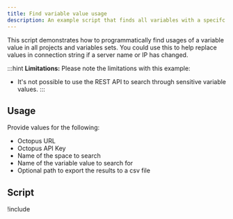 ```yaml
---
title: Find variable value usage
description: An example script that finds all variables with a specifc value in project variables and variable sets.
---
```


This script demonstrates how to programmatically find usages of a variable value in all projects and variables sets. You could use this to help replace values in connection string if a server name or IP has changed.

:::hint
**Limitations:** 
Please note the limitations with this example:
- It's not possible to use the REST API to search through sensitive variable values.
:::

## Usage

Provide values for the following:
- Octopus URL
- Octopus API Key
- Name of the space to search
- Name of the variable value to search for
- Optional path to export the results to a csv file

## Script

!include <find-variable-value-usage-scripts>
